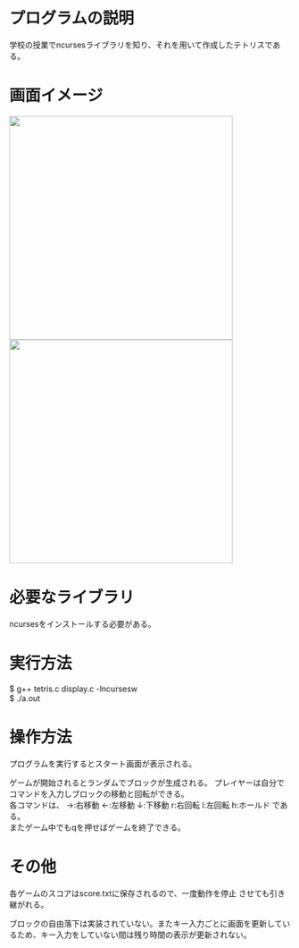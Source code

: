 # プログラムの説明
学校の授業でncursesライブラリを知り、それを用いて作成したテトリスである。

# 画面イメージ
<img src="https://user-images.githubusercontent.com/106236337/171018099-f9aa2a16-219e-4bd5-9e2b-a4a711091a5f.png" width="400px">
<img src="https://user-images.githubusercontent.com/106236337/171018206-1e12b581-343d-4f7a-b267-b901be3ffcff.png" width="400px">

# 必要なライブラリ
ncursesをインストールする必要がある。

# 実行方法
$ g++ tetris.c display.c -lncursesw <br>
$ ./a.out

# 操作方法

プログラムを実行するとスタート画面が表示される。

ゲームが開始されるとランダムでブロックが生成される。 プレイヤーは自分でコマンドを入力しブロックの移動と回転ができる。 <br>
各コマンドは、 →:右移動 ←:左移動 ↓:下移動 r:右回転 l:左回転 h:ホールド である。<br>
またゲーム中でもqを押せばゲームを終了できる。<br>

# その他
各ゲームのスコアはscore.txtに保存されるので、一度動作を停止 させても引き継がれる。

ブロックの自由落下は実装されていない。またキー入力ごとに画面を更新しているため、キー入力をしていない間は残り時間の表示が更新されない。
